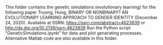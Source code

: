 This folder contains the genetic simulations (evolutionary learning) for the following paper
  Truong, Hung, BINARY OR NONBINARY? AN EVOLUTIONARY LEARNING APPROACH TO GENDER IDENTITY (December 24, 2020). Available at SSRN: https://ssrn.com/abstract=4623839 or http://dx.doi.org/10.2139/ssrn.4623839
Run the Python script "GeneticSimulations.ipynb" for data and plot generating processes.
Alternative Matlab code are also available in this folder.
